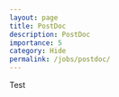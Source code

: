 ```yaml
---
layout: page
title: PostDoc
description: PostDoc
importance: 5
category: Hide
permalink: /jobs/postdoc/
---
```


Test